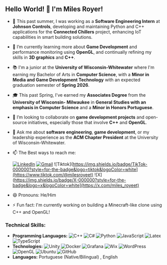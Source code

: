 ## Hello World! 👋 I'm Miles Royer!

- 🔭 This past summer, I was working as a **Software Engineering Intern** at **Johnson Controls**, developing and maintaining Python and C++ applications for the **Connected Chillers** project, enhancing IoT capabilities in smart building solutions.
  
- 🌱 I’m currently learning more about **Game Development** and performance monitoring using **OpenGL**, and continually refining my skills in **3D graphics** and **C++**.

- 📚 I'm a junior at the **University of Wisconsin-Whitewater** where I'm earning my Bachelor of Arts in **Computer Science**, with a **Minor in Media and Game Development Technology** with an expected graduation semester of **Spring 2026**.
  
- 🎓  This past Spring, I've earned my **Associates Degree** from the **University of Wisconsin- Milwaukee** in **General Studies with an emphasis in Computer Science** and a **Minor in Honors Portuguese**. 

- 👯 I’m looking to collaborate on **game development projects** and open-source initiatives, especially those that involve **C++** and **OpenGL**.

- 💬 Ask me about **software engineering**, **game development**, or my leadership experience as the **ACM Chapter President** at the University of Wisconsin-Whitewater.
  

- 📫 The Best ways to reach me:
  
  [![LinkedIn](https://img.shields.io/badge/-LinkedIn-blue?style=for-the-badge&logo=LinkedIn&logoColor=white)](https://www.linkedin.com/in/milesroyer/)
  [![Gmail](https://img.shields.io/badge/-Gmail-D14836?style=for-the-badge&logo=Gmail&logoColor=white)](mailto:mainmilesaroyer@gmail.com)
  ![Tiktok](https://img.shields.io/badge/TikTok-000000?style=for-the-badge&logo=tiktok&logoColor=white](https://www.tiktok.com/@milesroyeet)
  ![X](https://img.shields.io/badge/X-000000?style=for-the-badge&logo=x&logoColor=white](https://x.com/miles_royeet)

- 😄 Pronouns: He/Him

- ⚡ Fun fact: I'm currently working on building a Minecraft-like clone using C++ and OpenGL!

### Technical Skills:
- **Programming Languages:** ![C++](https://img.shields.io/badge/C%2B%2B-00599C?style=for-the-badge&logo=c%2B%2B&logoColor=white) ![C#](https://img.shields.io/badge/C%23-239120?style=for-the-badge&logo=csharp&logoColor=white) ![Python](https://img.shields.io/badge/Python-FFD43B?style=for-the-badge&logo=python&logoColor=blue) ![JavaScript](https://img.shields.io/badge/JavaScript-323330?style=for-the-badge&logo=javascript&logoColor=F7DF1E) ![Latex](https://img.shields.io/badge/LaTeX-47A141?style=for-the-badge&logo=LaTeX&logoColor=white) ![TypeScript](https://img.shields.io/badge/TypeScript-007ACC?style=for-the-badge&logo=typescript&logoColor=white) 
- **Technologies:** ![Unity](https://img.shields.io/badge/Unity-100000?style=for-the-badge&logo=unity&logoColor=white) ![Docker](	https://img.shields.io/badge/Docker-2CA5E0?style=for-the-badge&logo=docker&logoColor=white) ![Grafana](https://img.shields.io/badge/Grafana-F46800?style=for-the-badge&logo=grafana&logoColor=white) ![Wix](https://img.shields.io/badge/Wix-000000?style=for-the-badge&logo=wix&logoColor=white) ![WordPress](https://img.shields.io/badge/WordPress-21759B?style=for-the-badge&logo=wordpress&logoColor=white) ![OpenGL](https://img.shields.io/badge/OpenGL-FFFFFF?style=for-the-badge&logo=opengl) ![Ubuntu](https://img.shields.io/badge/Ubuntu-E95420?style=for-the-badge&logo=ubuntu&logoColor=white) ![GitHub](https://img.shields.io/badge/GitHub%20Pages-222222?style=for-the-badge&logo=GitHub%20Pages&logoColor=white) 
- **Languages:** Portuguese (Native/Bilingual) , English
